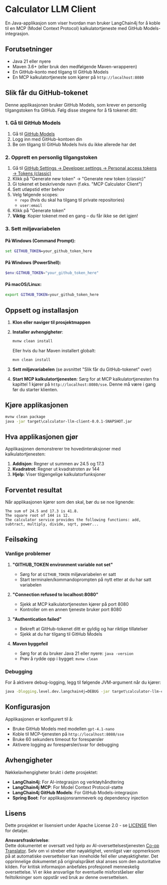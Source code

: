 <!--
CO_OP_TRANSLATOR_METADATA:
{
  "original_hash": "ac2459c0d5cc823922e3d9240a95028c",
  "translation_date": "2025-07-13T19:10:45+00:00",
  "source_file": "03-GettingStarted/03-llm-client/solution/java/README.md",
  "language_code": "no"
}
-->
# Calculator LLM Client

En Java-applikasjon som viser hvordan man bruker LangChain4j for å koble til en MCP (Model Context Protocol) kalkulatortjeneste med GitHub Models-integrasjon.

## Forutsetninger

- Java 21 eller nyere
- Maven 3.6+ (eller bruk den medfølgende Maven-wrapperen)
- En GitHub-konto med tilgang til GitHub Models
- En MCP kalkulatortjeneste som kjører på `http://localhost:8080`

## Slik får du GitHub-tokenet

Denne applikasjonen bruker GitHub Models, som krever en personlig tilgangstoken fra GitHub. Følg disse stegene for å få tokenet ditt:

### 1. Gå til GitHub Models
1. Gå til [GitHub Models](https://github.com/marketplace/models)
2. Logg inn med GitHub-kontoen din
3. Be om tilgang til GitHub Models hvis du ikke allerede har det

### 2. Opprett en personlig tilgangstoken
1. Gå til [GitHub Settings → Developer settings → Personal access tokens → Tokens (classic)](https://github.com/settings/tokens)
2. Klikk på "Generate new token" → "Generate new token (classic)"
3. Gi tokenet et beskrivende navn (f.eks. "MCP Calculator Client")
4. Sett utløpstid etter behov
5. Velg følgende scopes:
   - `repo` (hvis du skal ha tilgang til private repositories)
   - `user:email`
6. Klikk på "Generate token"
7. **Viktig**: Kopier tokenet med en gang – du får ikke se det igjen!

### 3. Sett miljøvariabelen

#### På Windows (Command Prompt):
```cmd
set GITHUB_TOKEN=your_github_token_here
```

#### På Windows (PowerShell):
```powershell
$env:GITHUB_TOKEN="your_github_token_here"
```

#### På macOS/Linux:
```bash
export GITHUB_TOKEN=your_github_token_here
```

## Oppsett og installasjon

1. **Klon eller naviger til prosjektmappen**

2. **Installer avhengigheter**:
   ```cmd
   mvnw clean install
   ```
   Eller hvis du har Maven installert globalt:
   ```cmd
   mvn clean install
   ```

3. **Sett miljøvariabelen** (se avsnittet "Slik får du GitHub-tokenet" over)

4. **Start MCP kalkulatortjenesten**:
   Sørg for at MCP kalkulatortjenesten fra kapittel 1 kjører på `http://localhost:8080/sse`. Denne må være i gang før du starter klienten.

## Kjøre applikasjonen

```cmd
mvnw clean package
java -jar target\calculator-llm-client-0.0.1-SNAPSHOT.jar
```

## Hva applikasjonen gjør

Applikasjonen demonstrerer tre hovedinteraksjoner med kalkulatortjenesten:

1. **Addisjon**: Regner ut summen av 24.5 og 17.3
2. **Kvadratrot**: Regner ut kvadratroten av 144
3. **Hjelp**: Viser tilgjengelige kalkulatorfunksjoner

## Forventet resultat

Når applikasjonen kjører som den skal, bør du se noe lignende:

```
The sum of 24.5 and 17.3 is 41.8.
The square root of 144 is 12.
The calculator service provides the following functions: add, subtract, multiply, divide, sqrt, power...
```

## Feilsøking

### Vanlige problemer

1. **"GITHUB_TOKEN environment variable not set"**
   - Sørg for at `GITHUB_TOKEN` miljøvariabelen er satt
   - Start terminalen/kommandoprompten på nytt etter at du har satt variabelen

2. **"Connection refused to localhost:8080"**
   - Sjekk at MCP kalkulatortjenesten kjører på port 8080
   - Kontroller om en annen tjeneste bruker port 8080

3. **"Authentication failed"**
   - Bekreft at GitHub-tokenet ditt er gyldig og har riktige tillatelser
   - Sjekk at du har tilgang til GitHub Models

4. **Maven byggefeil**
   - Sørg for at du bruker Java 21 eller nyere: `java -version`
   - Prøv å rydde opp i bygget: `mvnw clean`

### Debugging

For å aktivere debug-logging, legg til følgende JVM-argument når du kjører:
```cmd
java -Dlogging.level.dev.langchain4j=DEBUG -jar target\calculator-llm-client-0.0.1-SNAPSHOT.jar
```

## Konfigurasjon

Applikasjonen er konfigurert til å:
- Bruke GitHub Models med modellen `gpt-4.1-nano`
- Koble til MCP-tjenesten på `http://localhost:8080/sse`
- Bruke 60 sekunders timeout for forespørsler
- Aktivere logging av forespørsler/svar for debugging

## Avhengigheter

Nøkkelavhengigheter brukt i dette prosjektet:
- **LangChain4j**: For AI-integrasjon og verktøyhåndtering
- **LangChain4j MCP**: For Model Context Protocol-støtte
- **LangChain4j GitHub Models**: For GitHub Models-integrasjon
- **Spring Boot**: For applikasjonsrammeverk og dependency injection

## Lisens

Dette prosjektet er lisensiert under Apache License 2.0 - se [LICENSE](../../../../../../03-GettingStarted/03-llm-client/solution/java/LICENSE) filen for detaljer.

**Ansvarsfraskrivelse**:  
Dette dokumentet er oversatt ved hjelp av AI-oversettelsestjenesten [Co-op Translator](https://github.com/Azure/co-op-translator). Selv om vi streber etter nøyaktighet, vennligst vær oppmerksom på at automatiske oversettelser kan inneholde feil eller unøyaktigheter. Det opprinnelige dokumentet på originalspråket skal anses som den autoritative kilden. For kritisk informasjon anbefales profesjonell menneskelig oversettelse. Vi er ikke ansvarlige for eventuelle misforståelser eller feiltolkninger som oppstår ved bruk av denne oversettelsen.
